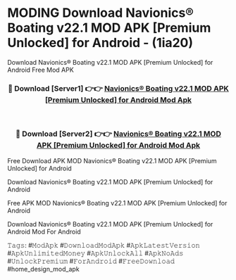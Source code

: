 # MODING Download Navionics® Boating v22.1 MOD APK [Premium Unlocked] for Android - (1ia20)
Download Navionics® Boating v22.1 MOD APK [Premium Unlocked] for Android Free Mod APK

<div align="center">
<h3>🔴 Download [Server1] 👉👉 <a href="https://apk-comot.site?title=Navionics®_Boating_v22.1_MOD_APK_[Premium_Unlocked]_for_Android">Navionics® Boating v22.1 MOD APK [Premium Unlocked] for Android Mod Apk</a></h3><br>

<h3>🔴 Download [Server2] 👉👉 <a href="https://apk-comot.site?title=Navionics®_Boating_v22.1_MOD_APK_[Premium_Unlocked]_for_Android">Navionics® Boating v22.1 MOD APK [Premium Unlocked] for Android Mod Apk</a></h3>
</div>


Free Download APK MOD Navionics® Boating v22.1 MOD APK [Premium Unlocked] for Android

Download Navionics® Boating v22.1 MOD APK [Premium Unlocked] for Android 

Free APK MOD Navionics® Boating v22.1 MOD APK [Premium Unlocked] for Android 

Download Navionics® Boating v22.1 MOD APK [Premium Unlocked] for Android Mod For Android

𝚃𝚊𝚐𝚜: #𝙼𝚘𝚍𝙰𝚙𝚔 #𝙳𝚘𝚠𝚗𝚕𝚘𝚊𝚍𝙼𝚘𝚍𝙰𝚙𝚔 #𝙰𝚙𝚔𝙻𝚊𝚝𝚎𝚜𝚝𝚅𝚎𝚛𝚜𝚒𝚘𝚗 #𝙰𝚙𝚔𝚄𝚗𝚕𝚒𝚖𝚒𝚝𝚎𝚍𝙼𝚘𝚗𝚎𝚢 #𝙰𝚙𝚔𝚄𝚗𝚕𝚘𝚌𝚔𝙰𝚕𝚕 #𝙰𝚙𝚔𝙽𝚘𝙰𝚍𝚜 #𝚄𝚗𝚕𝚘𝚌𝚔𝙿𝚛𝚎𝚖𝚒𝚞𝚖 #𝙵𝚘𝚛𝙰𝚗𝚍𝚛𝚘𝚒𝚍 #𝙵𝚛𝚎𝚎𝙳𝚘𝚠𝚗𝚕𝚘𝚊𝚍 #home_design_mod_apk